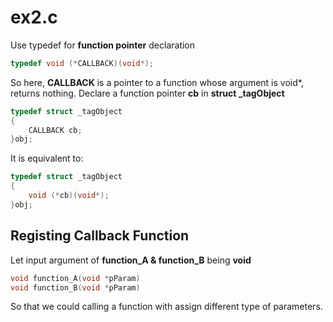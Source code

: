 # ex2.c

Use typedef for **function pointer** declaration
```c
typedef void (*CALLBACK)(void*);
```
So here, **CALLBACK** is a pointer to a function whose argument is void*, returns nothing. Declare a function pointer **cb** in **struct _tagObject** 
```c
typedef struct _tagObject
{
    CALLBACK cb;
}obj;
```
It is equivalent to:
```c
typedef struct _tagObject
{
    void (*cb)(void*);
}obj;
```

## **Registing Callback Function**
Let input argument of **function_A & function_B** being **void**
```c
void function_A(void *pParam)
void function_B(void *pParam)
```
So that we could calling a function with assign different type of parameters.

